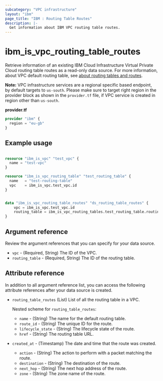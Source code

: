 ```yaml
---
subcategory: "VPC infrastructure"
layout: "ibm"
page_title: "IBM : Routing Table Routes"
description: |-
  Get information about IBM VPC routing table routes.
---
```


# ibm_is_vpc_routing_table_routes
Retrieve information of an existing IBM Cloud Infrastructure Virtual Private Cloud routing table routes as a read-only data source. For more information, about VPC default routing table, see [about routing tables and routes](https://cloud.ibm.com/docs/vpc?topic=vpc-about-custom-routes).

**Note:** 
VPC infrastructure services are a regional specific based endpoint, by default targets to `us-south`. Please make sure to target right region in the provider block as shown in the `provider.tf` file, if VPC service is created in region other than `us-south`.

**provider.tf**

```terraform
provider "ibm" {
  region = "eu-gb"
}
```

## Example usage

```terraform

resource "ibm_is_vpc" "test_vpc" {
  name = "test-vpc"
}

resource "ibm_is_vpc_routing_table" "test_routing_table" {
  name   = "test-routing-table"
  vpc    = ibm_is_vpc.test_vpc.id
}


data "ibm_is_vpc_routing_table_routes" "ds_routing_table_routes" {
	vpc = ibm_is_vpc.test_vpc.id
	routing_table = ibm_is_vpc_routing_tables.test_routing_table.routing_table
}

```
## Argument reference
Review the argument references that you can specify for your data source. 

- `vpc` - (Required, String) The ID of the VPC.
- `routing_table` - (Required, String) The ID of the routing table.

## Attribute reference
In addition to all argument reference list, you can access the following attribute references after your data source is created. 

- `routing_table_routes` (List) List of all the routing table in a VPC.

  Nested scheme for `routing_table_routes`:
	- `name` - (String) The name for the default routing table.
	- `route_id` - (String) The unique ID for the route.
	- `lifecycle_state` - (String) The lifecycle state of the route.
	- `href` - (String) The routing table URL.
- `created_at` - (Timestamp)  The date and time that the route was created.
	- `action` - (String) The action to perform with a packet matching the route.
	- `destination` - (String) The destination of the route.
	- `next_hop` - (String) The next hop address of the route.
	- `zone` - (String) The zone name of the route.
